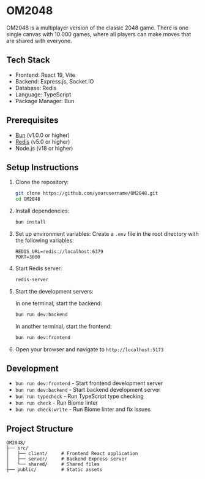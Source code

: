 # OM2048

OM2048 is a multiplayer version of the classic 2048 game. There is one single canvas with 10.000 games, where all players can make moves that are shared with everyone.


## Tech Stack

- Frontend: React 19, Vite
- Backend: Express.js, Socket.IO
- Database: Redis
- Language: TypeScript
- Package Manager: Bun

## Prerequisites

- [Bun](https://bun.sh/) (v1.0.0 or higher)
- [Redis](https://redis.io/) (v5.0 or higher)
- Node.js (v18 or higher)

## Setup Instructions

1. Clone the repository:
   ```bash
   git clone https://github.com/yourusername/OM2048.git
   cd OM2048
   ```

2. Install dependencies:
   ```bash
   bun install
   ```

3. Set up environment variables:
   Create a `.env` file in the root directory with the following variables:
   ```
   REDIS_URL=redis://localhost:6379
   PORT=3000
   ```

4. Start Redis server:
   ```bash
   redis-server
   ```

5. Start the development servers:

   In one terminal, start the backend:
   ```bash
   bun run dev:backend
   ```

   In another terminal, start the frontend:
   ```bash
   bun run dev:frontend
   ```

6. Open your browser and navigate to `http://localhost:5173`

## Development

- `bun run dev:frontend` - Start frontend development server
- `bun run dev:backend` - Start backend development server
- `bun run typecheck` - Run TypeScript type checking
- `bun run check` - Run Biome linter
- `bun run check:write` - Run Biome linter and fix issues

## Project Structure

```
OM2048/
├── src/
│   ├── client/     # Frontend React application
│   ├── server/     # Backend Express server
│   └── shared/     # Shared files
├── public/         # Static assets
```
